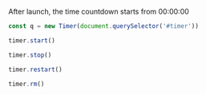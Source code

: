 After launch, the time countdown starts from 00:00:00

```javascript
const q = new Timer(document.querySelector('#timer'))

timer.start()

timer.stop()

timer.restart()

timer.rm()
```